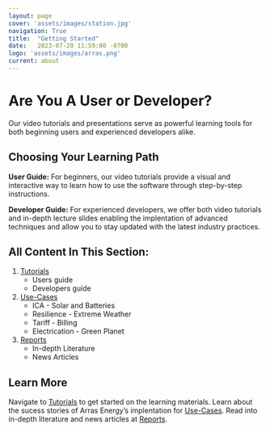 ```yaml
---
layout: page
cover: 'assets/images/station.jpg'
navigation: True
title:  "Getting Started"
date:   2023-07-20 11:59:00 -0700
logo: 'assets/images/arras.png'
current: about
---
```

# Are You A User or Developer?
Our video tutorials and presentations serve as powerful learning tools for both beginning users and experienced developers alike.

## Choosing Your Learning Path
**User Guide:** For beginners, our video tutorials provide a visual and interactive way to learn how to use the software through step-by-step instructions.

**Developer Guide:** For experienced developers, we offer both video tutorials and in-depth lecture slides enabling the implentation of advanced techniques and allow you to stay updated with the latest industry practices.

## All Content In This Section:
1. [Tutorials][Tutorials]
    - Users guide
    - Developers guide
2. [Use-Cases][Use-Cases]
    - ICA - Solar and Batteries
    - Resilience - Extreme Weather
    - Tariff - Billing
    - Electrication - Green Planet
3. [Reports][Reports] 
    - In-depth Literature
    - News Articles

## Learn More
Navigate to [Tutorials](https://arras-energy.github.io/static-website/tutorials/) to get started on the learning materials. Learn about the sucess stories of Arras Energy’s implentation for [Use-Cases](https://arras-energy.github.io/static-website/use-cases/). Read into in-depth literature and news articles at [Reports](https://arras-energy.github.io/static-website/literature/).

[Tutorials]:  https://arras-energy.github.io/static-website/tutorials/
[Reports]:   https://arras-energy.github.io/static-website/literature/ 
[Use-Cases]:  https://arras-energy.github.io/static-website/use-cases/ 
[Arras Energy's GitHub repo]: https://github.com/arras-energy